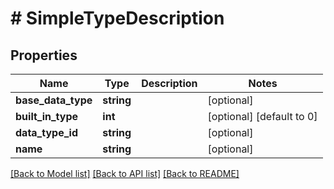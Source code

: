 # # SimpleTypeDescription

## Properties

Name | Type | Description | Notes
------------ | ------------- | ------------- | -------------
**base_data_type** | **string** |  | [optional]
**built_in_type** | **int** |  | [optional] [default to 0]
**data_type_id** | **string** |  | [optional]
**name** | **string** |  | [optional]

[[Back to Model list]](../../README.md#models) [[Back to API list]](../../README.md#endpoints) [[Back to README]](../../README.md)
